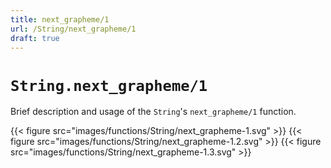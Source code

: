 ```yaml
---
title: next_grapheme/1
url: /String/next_grapheme/1
draft: true
---
```


# `String.next_grapheme/1`
Brief description and usage of the `String`'s `next_grapheme/1` function.

{{< figure src="images/functions/String/next_grapheme-1.svg" >}}
{{< figure src="images/functions/String/next_grapheme-1.2.svg" >}}
{{< figure src="images/functions/String/next_grapheme-1.3.svg" >}}
